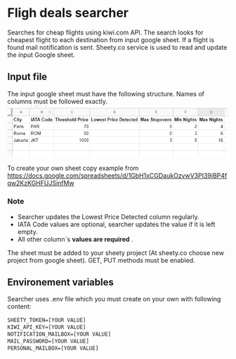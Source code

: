 # Fligh deals searcher
Searches for cheap flights using kiwi.com API. The search looks for cheapest flight to each destination from input google sheet. If a flight is found mail notification is sent. 
Sheety.co service is used to read and update the input Google sheet.

## Input file 
The input google sheet must have the following structure. Names of columns must be followed exactly.
![](.README_images/c9a59aa9.png)

To create your own sheet copy example from https://docs.google.com/spreadsheets/d/1GbH1xCGDaukOzvwV3PI39jBP4fqw2KzKGHFUJSinfMw

### Note
- Searcher updates the Lowest Price Detected column regularly.
- IATA Code values are optional, searcher updates the value if it is left empty.
- All other column`s **values are required** .

The sheet must be added to your sheety project (At sheety.co choose new project from google sheet).  GET, PUT methods must be enabled.

## Environement variables
Searcher uses .env file which you must create on your own with following content:

```
SHEETY_TOKEN=[YOUR VALUE]
KIWI_API_KEY=[YOUR VALUE]
NOTIFICATION_MAILBOX=[YOUR VALUE]
MAIL_PASSWORD=[YOUR VALUE]
PERSONAL_MAILBOX=[YOUR VALUE]
```
